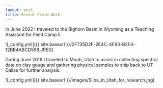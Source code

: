 ```yaml
---
layout: post
title: Recent Field Work
---
```

In June 2022 I traveled to the Bighorn Basin in Wyoming as a Teaching Assistant for Field Camp II.

![_config.yml]({{ site.baseurl }}/2F735D2F-2E4C-4F93-B2F4-12BB4ABCD598.JPEG)

During June 2019 I traveled to Moab, Utah to assist in collecting spectral data on clay gouge and gathering physical samples to ship back to UT Dallas for further analysis.

![_config.yml]({{ site.baseurl }}/images/Siloa_in_Utah_for_research.jpg)

